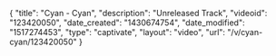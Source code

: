 {
    "title": "Cyan - Cyan",
    "description": "Unreleased Track",
    "videoid": "123420050",
    "date_created": "1430674754",
    "date_modified": "1517274453",
    "type": "captivate",
    "layout": "video",
    "url": "\/v\/cyan-cyan\/123420050"
}